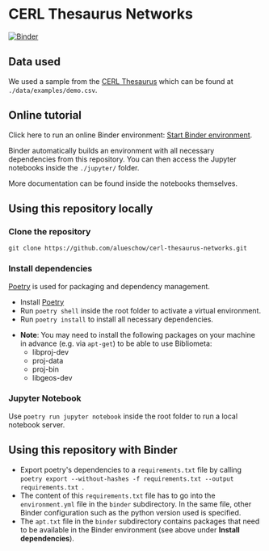 # CERL Thesaurus Networks

[![Binder](https://mybinder.org/badge_logo.svg)](https://mybinder.org/v2/gh/alueschow/cerl-thesaurus-networks/HEAD)

## Data used
We used a sample from the [CERL Thesaurus](https://data.cerl.org/thesaurus/) which can be found at `./data/examples/demo.csv`.

## Online tutorial
Click here to run an online Binder environment: [Start Binder environment](https://mybinder.org/v2/gh/alueschow/cerl-thesaurus-networks/HEAD).

Binder automatically builds an environment with all necessary dependencies from this repository. You can then access the Jupyter notebooks inside the `./jupyter/` folder.

More documentation can be found inside the notebooks themselves.

## Using this repository locally

### Clone the repository
`git clone https://github.com/alueschow/cerl-thesaurus-networks.git`

### Install dependencies
[Poetry](https://python-poetry.org/) is used for packaging and dependency management.
* Install [Poetry](https://python-poetry.org/)
* Run `poetry shell` inside the root folder to activate a virtual environment.
* Run `poetry install` to install all necessary dependencies.
+ **Note**: You may need to install the following packages on your machine in advance (e.g. via `apt-get`) to be able to use Bibliometa:
  - libproj-dev
  - proj-data
  - proj-bin
  - libgeos-dev

### Jupyter Notebook
Use `poetry run jupyter notebook` inside the root folder to run a local notebook server.

## Using this repository with Binder
* Export poetry's dependencies to a `requirements.txt` file by calling `poetry export --without-hashes -f requirements.txt --output requirements.txt `.
* The content of this `requirements.txt` file has to go into the `environment.yml` file in the `binder` subdirectory. In the same file, other Binder configuration such as the python version used is specified.
* The `apt.txt` file in the `binder` subdirectory contains packages that need to be available in the Binder environment (see above under __Install dependencies__).
